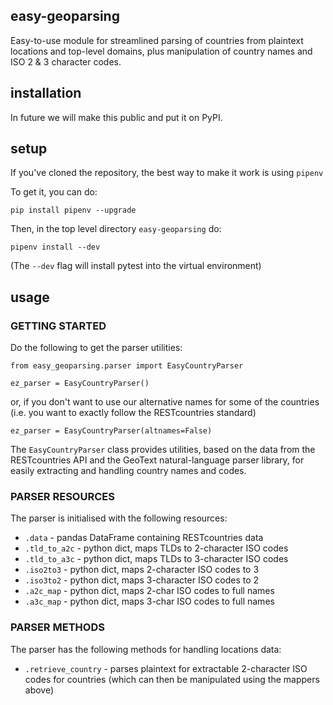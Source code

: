 easy-geoparsing
---

Easy-to-use module for streamlined parsing of countries from plaintext locations and top-level domains, plus manipulation of country names and ISO 2 & 3 character codes.

## installation

In future we will make this public and put it on PyPI.

## setup

If you've cloned the repository, the best way to make it work is using `pipenv`

To get it, you can do:

`pip install pipenv --upgrade`

Then, in the top level directory `easy-geoparsing` do:

`pipenv install --dev`

(The `--dev` flag will install pytest into the virtual environment)

## usage

### GETTING STARTED

Do the following to get the parser utilities:

```
from easy_geoparsing.parser import EasyCountryParser

ez_parser = EasyCountryParser()
```

or, if you don't want to use our alternative names for some of the countries (i.e. you want to exactly follow the RESTcountries standard)

`ez_parser = EasyCountryParser(altnames=False)`

The `EasyCountryParser` class provides utilities, based on the data from the RESTcountries API and the GeoText natural-language parser library, for easily extracting and handling country names and codes.

### PARSER RESOURCES

The parser is initialised with the following resources:

  - `.data`       - pandas DataFrame containing RESTcountries data
  - `.tld_to_a2c` - python dict, maps TLDs to 2-character ISO codes
  - `.tld_to_a3c` - python dict, maps TLDs to 3-character ISO codes
  - `.iso2to3`    - python dict, maps 2-character ISO codes to 3
  - `.iso3to2`    - python dict, maps 3-character ISO codes to 2
  - `.a2c_map`    - python dict, maps 2-char ISO codes to full names
  - `.a3c_map`    - python dict, maps 3-char ISO codes to full names

### PARSER METHODS

The parser has the following methods for handling locations data:

  - `.retrieve_country` - parses plaintext for extractable 2-character ISO codes for countries (which can then be manipulated using the mappers above)
